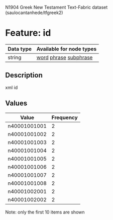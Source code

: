 <p>N1904 Greek New Testament Text-Fabric dataset (saulocantanhede/tfgreek2)</p>

<h1>Feature: id</h1>

<table>
<thead>
<tr>
  <th>Data type</th>
  <th>Available for node types</th>
</tr>
</thead>
<tbody>
<tr>
  <td>string</td>
  <td><A HREF="featurebynodetype.md#word">word</A> <A HREF="featurebynodetype.md#phrase">phrase</A> <A HREF="featurebynodetype.md#subphrase">subphrase</A></td>
</tr>
</tbody>
</table>

<h2>Description</h2>

<p>xml id</p>

<h2>Values</h2>

<table>
<thead>
<tr>
  <th>Value</th>
  <th>Frequency</th>
</tr>
</thead>
<tbody>
<tr>
  <td>n40001001001</td>
  <td>2</td>
</tr>
<tr>
  <td>n40001001002</td>
  <td>2</td>
</tr>
<tr>
  <td>n40001001003</td>
  <td>2</td>
</tr>
<tr>
  <td>n40001001004</td>
  <td>2</td>
</tr>
<tr>
  <td>n40001001005</td>
  <td>2</td>
</tr>
<tr>
  <td>n40001001006</td>
  <td>2</td>
</tr>
<tr>
  <td>n40001001007</td>
  <td>2</td>
</tr>
<tr>
  <td>n40001001008</td>
  <td>2</td>
</tr>
<tr>
  <td>n40001002001</td>
  <td>2</td>
</tr>
<tr>
  <td>n40001002002</td>
  <td>2</td>
</tr>
</tbody>
</table>

<p>Note: only the first 10 items are shown</p>
